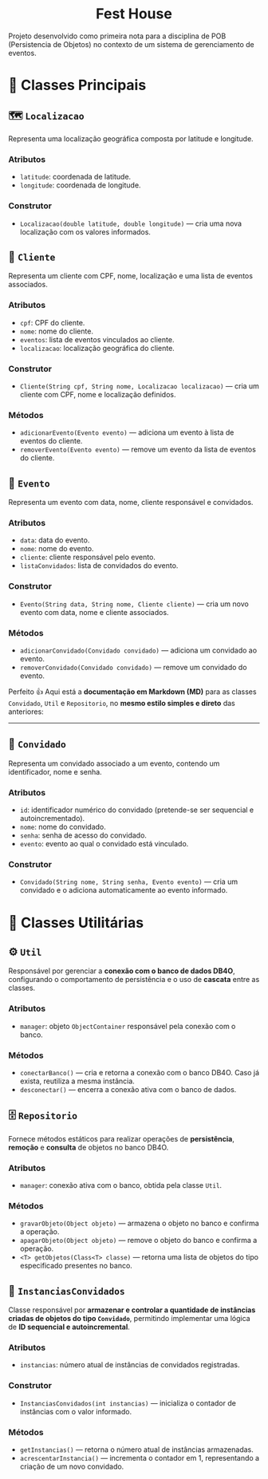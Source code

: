 <h1 align="center">
    Fest House
</h1>

Projeto desenvolvido como primeira nota para a disciplina de POB (Persistencia de Objetos) no contexto de um sistema de gerenciamento de eventos.

# 📘 Classes Principais

## 🗺️  `Localizacao`
Representa uma localização geográfica composta por latitude e longitude.

### Atributos

* `latitude`: coordenada de latitude.
* `longitude`: coordenada de longitude.

### Construtor

* `Localizacao(double latitude, double longitude)` — cria uma nova localização com os valores informados.



## 👤  `Cliente`
Representa um cliente com CPF, nome, localização e uma lista de eventos associados.

### Atributos

* `cpf`: CPF do cliente.
* `nome`: nome do cliente.
* `eventos`: lista de eventos vinculados ao cliente.
* `localizacao`: localização geográfica do cliente.

### Construtor

* `Cliente(String cpf, String nome, Localizacao localizacao)` — cria um cliente com CPF, nome e localização definidos.

### Métodos

* `adicionarEvento(Evento evento)` — adiciona um evento à lista de eventos do cliente.
* `removerEvento(Evento evento)` — remove um evento da lista de eventos do cliente.


## 🎉  `Evento`
Representa um evento com data, nome, cliente responsável e convidados.

### Atributos

* `data`: data do evento.
* `nome`: nome do evento.
* `cliente`: cliente responsável pelo evento.
* `listaConvidados`: lista de convidados do evento.

### Construtor

* `Evento(String data, String nome, Cliente cliente)` — cria um novo evento com data, nome e cliente associados.

### Métodos

* `adicionarConvidado(Convidado convidado)` — adiciona um convidado ao evento.
* `removerConvidado(Convidado convidado)` — remove um convidado do evento.

Perfeito 👍
Aqui está a **documentação em Markdown (MD)** para as classes `Convidado`, `Util` e `Repositorio`, no **mesmo estilo simples e direto** das anteriores:

---

## 👥  `Convidado`
Representa um convidado associado a um evento, contendo um identificador, nome e senha.

### Atributos

* `id`: identificador numérico do convidado (pretende-se ser sequencial e autoincrementado).
* `nome`: nome do convidado.
* `senha`: senha de acesso do convidado.
* `evento`: evento ao qual o convidado está vinculado.

### Construtor

* `Convidado(String nome, String senha, Evento evento)` — cria um convidado e o adiciona automaticamente ao evento informado.

# 💼 Classes Utilitárias

## ⚙️ `Util`
Responsável por gerenciar a **conexão com o banco de dados DB4O**, configurando o comportamento de persistência e o uso de **cascata** entre as classes.

### Atributos

* `manager`: objeto `ObjectContainer` responsável pela conexão com o banco.

### Métodos

* `conectarBanco()` — cria e retorna a conexão com o banco DB4O. Caso já exista, reutiliza a mesma instância.
* `desconectar()` — encerra a conexão ativa com o banco de dados.


## 🗄️ `Repositorio`
Fornece métodos estáticos para realizar operações de **persistência**, **remoção** e **consulta** de objetos no banco DB4O.

### Atributos

* `manager`: conexão ativa com o banco, obtida pela classe `Util`.

### Métodos

* `gravarObjeto(Object objeto)` — armazena o objeto no banco e confirma a operação.
* `apagarObjeto(Object objeto)` — remove o objeto do banco e confirma a operação.
* `<T> getObjetos(Class<T> classe)` — retorna uma lista de objetos do tipo especificado presentes no banco.

## 🔢 `InstanciasConvidados`
Classe responsável por **armazenar e controlar a quantidade de instâncias criadas de objetos do tipo `Convidado`**, permitindo implementar uma lógica de **ID sequencial e autoincremental**.

### Atributos

* `instancias`: número atual de instâncias de convidados registradas.

### Construtor

* `InstanciasConvidados(int instancias)` — inicializa o contador de instâncias com o valor informado.

### Métodos

* `getInstancias()` — retorna o número atual de instâncias armazenadas.
* `acrescentarInstancia()` — incrementa o contador em 1, representando a criação de um novo convidado.